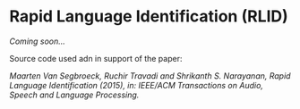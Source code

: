 # Rapid Language Identification (RLID)

_Coming soon..._

Source code used adn in support of the paper:

*Maarten Van Segbroeck, Ruchir Travadi and Shrikanth S. Narayanan, Rapid Language Identification (2015), in: IEEE/ACM Transactions on Audio, Speech and Language Processing.*
